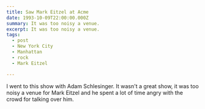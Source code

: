 ```yaml
---
title: Saw Mark Eitzel at Acme
date: 1993-10-09T22:00:00.000Z
summary: It was too noisy a venue.
excerpt: It was too noisy a venue.
tags:
  - post 
  - New York City
  - Manhattan
  - rock
  - Mark Eitzel

---
```



I went to this show with Adam Schlesinger. It wasn't a great show, it was too noisy a venue for Mark Eitzel and he spent a lot of time angry with the crowd for talking over him. 